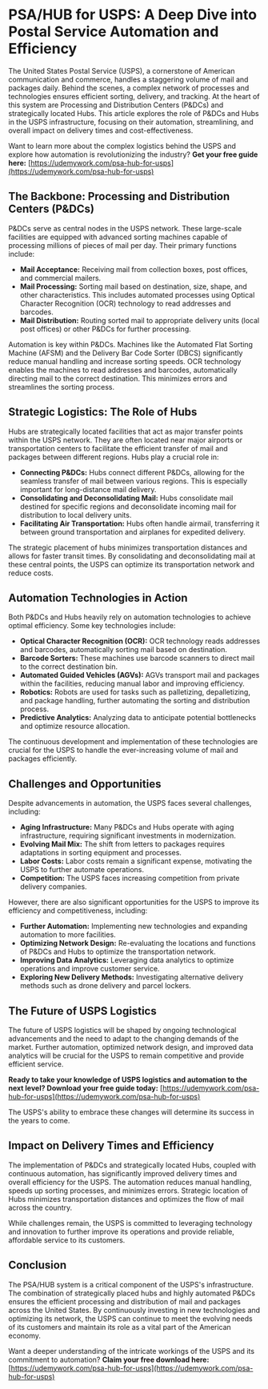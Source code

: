 # PSA/HUB for USPS: A Deep Dive into Postal Service Automation and Efficiency

The United States Postal Service (USPS), a cornerstone of American communication and commerce, handles a staggering volume of mail and packages daily. Behind the scenes, a complex network of processes and technologies ensures efficient sorting, delivery, and tracking. At the heart of this system are Processing and Distribution Centers (P&DCs) and strategically located Hubs. This article explores the role of P&DCs and Hubs in the USPS infrastructure, focusing on their automation, streamlining, and overall impact on delivery times and cost-effectiveness.

Want to learn more about the complex logistics behind the USPS and explore how automation is revolutionizing the industry? **Get your free guide here:** [https://udemywork.com/psa-hub-for-usps](https://udemywork.com/psa-hub-for-usps)

## The Backbone: Processing and Distribution Centers (P&DCs)

P&DCs serve as central nodes in the USPS network. These large-scale facilities are equipped with advanced sorting machines capable of processing millions of pieces of mail per day. Their primary functions include:

*   **Mail Acceptance:** Receiving mail from collection boxes, post offices, and commercial mailers.
*   **Mail Processing:** Sorting mail based on destination, size, shape, and other characteristics. This includes automated processes using Optical Character Recognition (OCR) technology to read addresses and barcodes.
*   **Mail Distribution:** Routing sorted mail to appropriate delivery units (local post offices) or other P&DCs for further processing.

Automation is key within P&DCs. Machines like the Automated Flat Sorting Machine (AFSM) and the Delivery Bar Code Sorter (DBCS) significantly reduce manual handling and increase sorting speeds. OCR technology enables the machines to read addresses and barcodes, automatically directing mail to the correct destination. This minimizes errors and streamlines the sorting process.

## Strategic Logistics: The Role of Hubs

Hubs are strategically located facilities that act as major transfer points within the USPS network. They are often located near major airports or transportation centers to facilitate the efficient transfer of mail and packages between different regions. Hubs play a crucial role in:

*   **Connecting P&DCs:** Hubs connect different P&DCs, allowing for the seamless transfer of mail between various regions. This is especially important for long-distance mail delivery.
*   **Consolidating and Deconsolidating Mail:** Hubs consolidate mail destined for specific regions and deconsolidate incoming mail for distribution to local delivery units.
*   **Facilitating Air Transportation:** Hubs often handle airmail, transferring it between ground transportation and airplanes for expedited delivery.

The strategic placement of hubs minimizes transportation distances and allows for faster transit times. By consolidating and deconsolidating mail at these central points, the USPS can optimize its transportation network and reduce costs.

## Automation Technologies in Action

Both P&DCs and Hubs heavily rely on automation technologies to achieve optimal efficiency. Some key technologies include:

*   **Optical Character Recognition (OCR):** OCR technology reads addresses and barcodes, automatically sorting mail based on destination.
*   **Barcode Sorters:** These machines use barcode scanners to direct mail to the correct destination bin.
*   **Automated Guided Vehicles (AGVs):** AGVs transport mail and packages within the facilities, reducing manual labor and improving efficiency.
*   **Robotics:** Robots are used for tasks such as palletizing, depalletizing, and package handling, further automating the sorting and distribution process.
*   **Predictive Analytics:** Analyzing data to anticipate potential bottlenecks and optimize resource allocation.

The continuous development and implementation of these technologies are crucial for the USPS to handle the ever-increasing volume of mail and packages efficiently.

## Challenges and Opportunities

Despite advancements in automation, the USPS faces several challenges, including:

*   **Aging Infrastructure:** Many P&DCs and Hubs operate with aging infrastructure, requiring significant investments in modernization.
*   **Evolving Mail Mix:** The shift from letters to packages requires adaptations in sorting equipment and processes.
*   **Labor Costs:** Labor costs remain a significant expense, motivating the USPS to further automate operations.
*   **Competition:** The USPS faces increasing competition from private delivery companies.

However, there are also significant opportunities for the USPS to improve its efficiency and competitiveness, including:

*   **Further Automation:** Implementing new technologies and expanding automation to more facilities.
*   **Optimizing Network Design:** Re-evaluating the locations and functions of P&DCs and Hubs to optimize the transportation network.
*   **Improving Data Analytics:** Leveraging data analytics to optimize operations and improve customer service.
*   **Exploring New Delivery Methods:** Investigating alternative delivery methods such as drone delivery and parcel lockers.

## The Future of USPS Logistics

The future of USPS logistics will be shaped by ongoing technological advancements and the need to adapt to the changing demands of the market. Further automation, optimized network design, and improved data analytics will be crucial for the USPS to remain competitive and provide efficient service.

**Ready to take your knowledge of USPS logistics and automation to the next level?  Download your free guide today:** [https://udemywork.com/psa-hub-for-usps](https://udemywork.com/psa-hub-for-usps)

The USPS's ability to embrace these changes will determine its success in the years to come.

## Impact on Delivery Times and Efficiency

The implementation of P&DCs and strategically located Hubs, coupled with continuous automation, has significantly improved delivery times and overall efficiency for the USPS. The automation reduces manual handling, speeds up sorting processes, and minimizes errors. Strategic location of Hubs minimizes transportation distances and optimizes the flow of mail across the country.

While challenges remain, the USPS is committed to leveraging technology and innovation to further improve its operations and provide reliable, affordable service to its customers.

## Conclusion

The PSA/HUB system is a critical component of the USPS's infrastructure. The combination of strategically placed hubs and highly automated P&DCs ensures the efficient processing and distribution of mail and packages across the United States. By continuously investing in new technologies and optimizing its network, the USPS can continue to meet the evolving needs of its customers and maintain its role as a vital part of the American economy.

Want a deeper understanding of the intricate workings of the USPS and its commitment to automation? **Claim your free download here:** [https://udemywork.com/psa-hub-for-usps](https://udemywork.com/psa-hub-for-usps)
